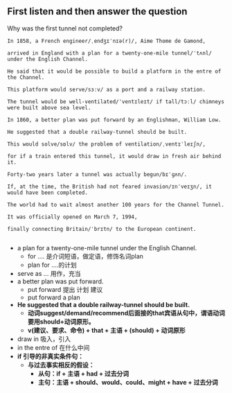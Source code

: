 # 
## First listen and then answer the question
Why was the first tunnel not completed?
```
In 1858, a French engineer/ˌendʒɪˈnɪə(r)/, Aime Thome de Gamond,

arrived in England with a plan for a twenty-one-mile tunnel/ˈtʌnl/ under the English Channel.

He said that it would be possible to build a platform in the entre of the Channel.

This platform would serve/sɜːv/ as a port and a railway station.

The tunnel would be well-ventilated/ˈventɪleɪt/ if tall/tɔːl/ chimneys were built above sea level.

In 1860, a better plan was put forward by an Englishman, William Low.

He suggested that a double railway-tunnel should be built.

This would solve/sɒlv/ the problem of ventilation/ˌventɪˈleɪʃn/, 

for if a train entered this tunnel, it would draw in fresh air behind it.

Forty-two years later a tunnel was actually begun/bɪˈɡʌn/.

If, at the time, the British had not feared invasion/ɪnˈveɪʒn/, it would have been completed.

The world had to wait almost another 100 years for the Channel Tunnel.

It was officially opened on March 7, 1994,

finally connecting Britain/ˈbrɪtn/ to the European continent.


```

- a plan for a twenty-one-mile tunnel under the English Channel.
   - for .... 是介词短语，做定语，修饰名词plan
   - plan for ....的计划
- serve as ... 用作，充当
- a better plan was put forward.
   - put forward 提出 计划 建议
   - put forward a plan
- **He suggested that a double railway-tunnel should be built.**
   - **动词suggest/demand/recommend后面接的that宾语从句中，谓语动词要用should+动词原形。**
   - **v(建议、要求、命令) + that + 主语 + (should) + 动词原形**
- draw in 吸入，引入
- in the entre of 在什么中间 
- **if 引导的非真实条件句：**
   - **与过去事实相反的假设：**
      - **从句：if + 主语 + had + 过去分词**
      - **主句：主语 + should、would、could、might  + have + 过去分词**
